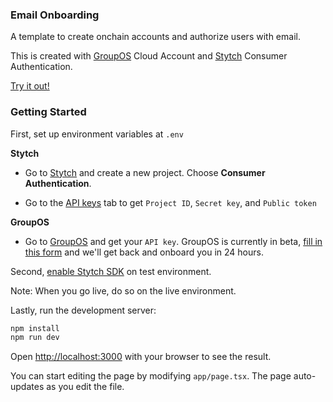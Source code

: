 ### Email Onboarding

A template to create onchain accounts and authorize users with email.

This is created with [GroupOS](https://docs.groupos.xyz/introduction/group-os) Cloud Account and [Stytch](https://stytch.com/docs/) Consumer Authentication.

[Try it out!](https://groupos-email-onboarding.vercel.app)

### Getting Started

First, set up environment variables at ```.env```

**Stytch**
- Go to [Stytch](https://stytch.com/dashboard/home) and create a new project. Choose **Consumer Authentication**.

- Go to the [API keys](https://stytch.com/dashboard/api-keys) tab to get ```Project ID```, ```Secret key```, and ```Public token```

**GroupOS**
- Go to [GroupOS](https://groupos.xyz/dashboard?tab=settings&sub_tab=api_keys) and get your ```API key```. GroupOS is currently in beta, [fill in this form](https://6vdcjqzyfj3.typeform.com/to/YPYlVkjP) and we'll get back and onboard you in 24 hours.

Second, [enable Stytch SDK](https://stytch.com/dashboard/sdk-configuration) on test environment.

Note: When you go live, do so on the live environment.

Lastly, run the development server:

```bash
npm install
npm run dev
```

Open [http://localhost:3000](http://localhost:3000) with your browser to see the result.

You can start editing the page by modifying `app/page.tsx`. The page auto-updates as you edit the file.

